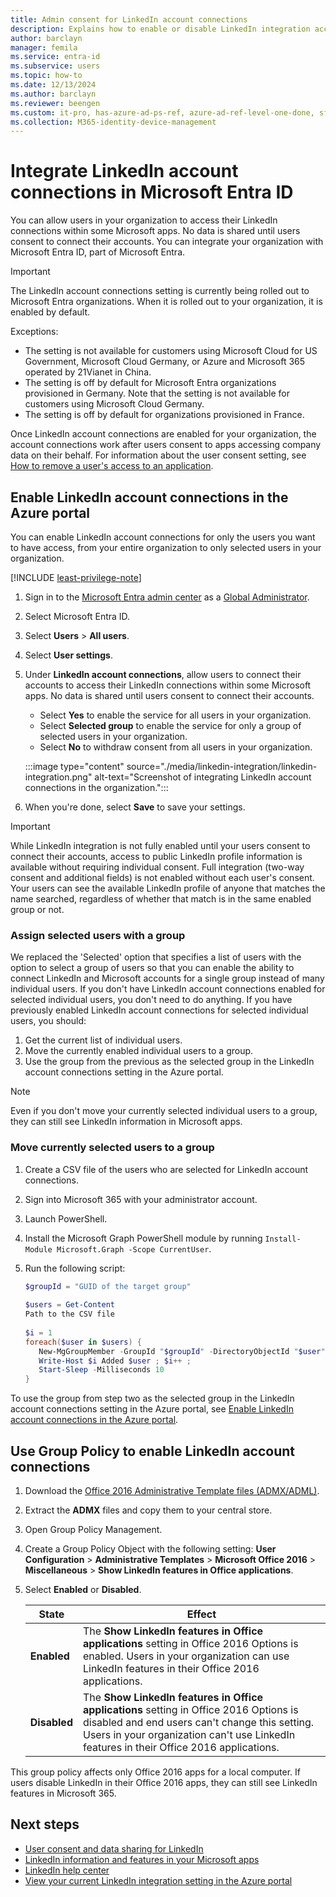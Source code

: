 ```yaml
---
title: Admin consent for LinkedIn account connections
description: Explains how to enable or disable LinkedIn integration account connections in Microsoft apps in Microsoft Entra ID
author: barclayn
manager: femila
ms.service: entra-id
ms.subservice: users
ms.topic: how-to
ms.date: 12/13/2024
ms.author: barclayn
ms.reviewer: beengen
ms.custom: it-pro, has-azure-ad-ps-ref, azure-ad-ref-level-one-done, sfi-ga-nochange
ms.collection: M365-identity-device-management
---
```


# Integrate LinkedIn account connections in Microsoft Entra ID

You can allow users in your organization to access their LinkedIn connections within some Microsoft apps. No data is shared until users consent to connect their accounts. You can integrate your organization with Microsoft Entra ID, part of Microsoft Entra.

> [!IMPORTANT]
> The LinkedIn account connections setting is currently being rolled out to Microsoft Entra organizations. When it is rolled out to your organization, it is enabled by default.
>
> Exceptions:
>
> * The setting is not available for customers using Microsoft Cloud for US Government, Microsoft Cloud Germany, or Azure and Microsoft 365 operated by 21Vianet in China.
> * The setting is off by default for Microsoft Entra organizations provisioned in Germany. Note that the setting is not available for customers using Microsoft Cloud Germany.
> * The setting is off by default for organizations provisioned in France.
>
> Once LinkedIn account connections are enabled for your organization, the account connections work after users consent to apps accessing company data on their behalf. For information about the user consent setting, see [How to remove a user's access to an application](~/identity/enterprise-apps/methods-for-removing-user-access.md).

## Enable LinkedIn account connections in the Azure portal

You can enable LinkedIn account connections for only the users you want to have access, from your entire organization to only selected users in your organization.

[!INCLUDE [least-privilege-note](../../includes/definitions/least-privilege-note.md)]

1. Sign in to the [Microsoft Entra admin center](https://entra.microsoft.com) as a [Global Administrator](~/identity/role-based-access-control/permissions-reference.md#global-administrator).
1. Select Microsoft Entra ID.
1. Select **Users** > **All users**.
1. Select **User settings**.
1. Under **LinkedIn account connections**, allow users to connect their accounts to access their LinkedIn connections within some Microsoft apps. No data is shared until users consent to connect their accounts.

    * Select **Yes** to enable the service for all users in your organization.
    * Select **Selected group** to enable the service for only a group of selected users in your organization.
    * Select **No** to withdraw consent from all users in your organization.

    :::image type="content" source="./media/linkedin-integration/linkedin-integration.png" alt-text="Screenshot of integrating LinkedIn account connections in the organization.":::

1. When you're done, select **Save** to save your settings.

> [!Important]
> While LinkedIn integration is not fully enabled until your users consent to connect their accounts, access to public LinkedIn profile information is available without requiring individual consent. Full integration (two-way consent and additional fields) is not enabled without each user's consent. Your users can see the available LinkedIn profile of anyone that matches the name searched, regardless of whether that match is in the same enabled group or not.

### Assign selected users with a group

We replaced the 'Selected' option that specifies a list of users with the option to select a group of users so that you can enable the ability to connect LinkedIn and Microsoft accounts for a single group instead of many individual users. If you don't have LinkedIn account connections enabled for selected individual users, you don't need to do anything. If you have previously enabled LinkedIn account connections for selected individual users, you should:

1. Get the current list of individual users.
1. Move the currently enabled individual users to a group.
1. Use the group from the previous as the selected group in the LinkedIn account connections setting in the Azure portal.

> [!NOTE]
> Even if you don't move your currently selected individual users to a group, they can still see LinkedIn information in Microsoft apps.

### Move currently selected users to a group

1. Create a CSV file of the users who are selected for LinkedIn account connections.
1. Sign into Microsoft 365 with your administrator account.
1. Launch PowerShell.
1. Install the Microsoft Graph PowerShell module by running `Install-Module Microsoft.Graph -Scope CurrentUser`.
1. Run the following script:

   ``` PowerShell
   $groupId = "GUID of the target group"
  
   $users = Get-Content
   Path to the CSV file
  
   $i = 1
   foreach($user in $users) { 
      New-MgGroupMember -GroupId "$groupId" -DirectoryObjectId "$user" ;
      Write-Host $i Added $user ; $i++ ;
      Start-Sleep -Milliseconds 10
   }
   ```

To use the group from step two as the selected group in the LinkedIn account connections setting in the Azure portal, see [Enable LinkedIn account connections in the Azure portal](#enable-linkedin-account-connections-in-the-azure-portal).

## Use Group Policy to enable LinkedIn account connections

1. Download the [Office 2016 Administrative Template files (ADMX/ADML)](https://www.microsoft.com/download/details.aspx?id=49030).
1. Extract the **ADMX** files and copy them to your central store.
1. Open Group Policy Management.
1. Create a Group Policy Object with the following setting: **User Configuration** > **Administrative Templates** > **Microsoft Office 2016** > **Miscellaneous** > **Show LinkedIn features in Office applications**.
1. Select **Enabled** or **Disabled**.
  
   State | Effect
   ------ | ------
   **Enabled** | The **Show LinkedIn features in Office applications** setting in Office 2016 Options is enabled. Users in your organization can use LinkedIn features in their Office 2016 applications.
   **Disabled** | The **Show LinkedIn features in Office applications** setting in Office 2016 Options is disabled and end users can't change this setting. Users in your organization can't use LinkedIn features in their Office 2016 applications.

This group policy affects only Office 2016 apps for a local computer. If users disable LinkedIn in their Office 2016 apps, they can still see LinkedIn features in Microsoft 365.

## Next steps

* [User consent and data sharing for LinkedIn](linkedin-user-consent.md)
* [LinkedIn information and features in your Microsoft apps](https://go.microsoft.com/fwlink/?linkid=850740)
* [LinkedIn help center](https://www.linkedin.com/help/linkedin)
* [View your current LinkedIn integration setting in the Azure portal](https://portal.azure.com/#blade/Microsoft_AAD_IAM/UserManagementMenuBlade/UserSettings)
